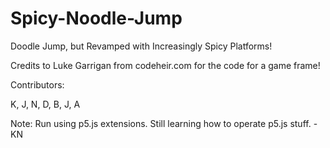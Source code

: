 # Spicy-Noodle-Jump
Doodle Jump, but Revamped with Increasingly Spicy Platforms!

Credits to Luke Garrigan from codeheir.com for the code for a game frame!

Contributors:

K, J, N, D, B, J, A

Note:
Run using p5.js extensions. Still learning how to operate p5.js stuff. - KN